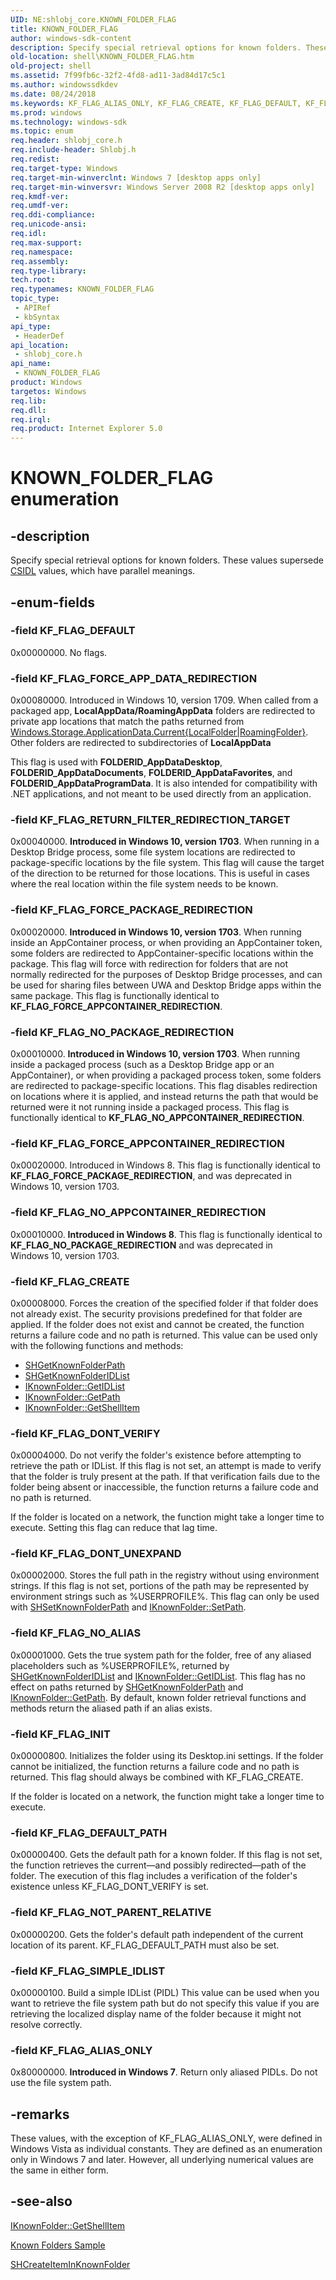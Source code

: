 ```yaml
---
UID: NE:shlobj_core.KNOWN_FOLDER_FLAG
title: KNOWN_FOLDER_FLAG
author: windows-sdk-content
description: Specify special retrieval options for known folders. These values supersede CSIDL values, which have parallel meanings.
old-location: shell\KNOWN_FOLDER_FLAG.htm
old-project: shell
ms.assetid: 7f99fb6c-32f2-4fd8-ad11-3ad84d17c5c1
ms.author: windowssdkdev
ms.date: 08/24/2018
ms.keywords: KF_FLAG_ALIAS_ONLY, KF_FLAG_CREATE, KF_FLAG_DEFAULT, KF_FLAG_DEFAULT_PATH, KF_FLAG_DONT_UNEXPAND, KF_FLAG_DONT_VERIFY, KF_FLAG_FORCE_APPCONTAINER_REDIRECTION, KF_FLAG_FORCE_APP_DATA_REDIRECTION, KF_FLAG_FORCE_PACKAGE_REDIRECTION, KF_FLAG_INIT, KF_FLAG_NOT_PARENT_RELATIVE, KF_FLAG_NO_ALIAS, KF_FLAG_NO_APPCONTAINER_REDIRECTION, KF_FLAG_NO_PACKAGE_REDIRECTION, KF_FLAG_RETURN_FILTER_REDIRECTION_TARGET, KF_FLAG_SIMPLE_IDLIST, KNOWN_FOLDER_FLAG, KNOWN_FOLDER_FLAG enumeration [Windows Shell], _shell_KNOWN_FOLDER_FLAG, shell.KNOWN_FOLDER_FLAG, shlobj_core/KF_FLAG_ALIAS_ONLY, shlobj_core/KF_FLAG_CREATE, shlobj_core/KF_FLAG_DEFAULT, shlobj_core/KF_FLAG_DEFAULT_PATH, shlobj_core/KF_FLAG_DONT_UNEXPAND, shlobj_core/KF_FLAG_DONT_VERIFY, shlobj_core/KF_FLAG_FORCE_APPCONTAINER_REDIRECTION, shlobj_core/KF_FLAG_FORCE_APP_DATA_REDIRECTION, shlobj_core/KF_FLAG_FORCE_PACKAGE_REDIRECTION, shlobj_core/KF_FLAG_INIT, shlobj_core/KF_FLAG_NOT_PARENT_RELATIVE, shlobj_core/KF_FLAG_NO_ALIAS, shlobj_core/KF_FLAG_NO_APPCONTAINER_REDIRECTION, shlobj_core/KF_FLAG_NO_PACKAGE_REDIRECTION, shlobj_core/KF_FLAG_RETURN_FILTER_REDIRECTION_TARGET, shlobj_core/KF_FLAG_SIMPLE_IDLIST, shlobj_core/KNOWN_FOLDER_FLAG
ms.prod: windows
ms.technology: windows-sdk
ms.topic: enum
req.header: shlobj_core.h
req.include-header: Shlobj.h
req.redist: 
req.target-type: Windows
req.target-min-winverclnt: Windows 7 [desktop apps only]
req.target-min-winversvr: Windows Server 2008 R2 [desktop apps only]
req.kmdf-ver: 
req.umdf-ver: 
req.ddi-compliance: 
req.unicode-ansi: 
req.idl: 
req.max-support: 
req.namespace: 
req.assembly: 
req.type-library: 
tech.root: 
req.typenames: KNOWN_FOLDER_FLAG
topic_type:
 - APIRef
 - kbSyntax
api_type:
 - HeaderDef
api_location:
 - shlobj_core.h
api_name:
 - KNOWN_FOLDER_FLAG
product: Windows
targetos: Windows
req.lib: 
req.dll: 
req.irql: 
req.product: Internet Explorer 5.0
---
```


# KNOWN_FOLDER_FLAG enumeration


## -description


Specify special retrieval options for known folders. These values supersede <a href="https://msdn.microsoft.com/33d92271-2865-4ebd-b96c-bf293deb4310">CSIDL</a> values, which have parallel meanings.


## -enum-fields




### -field KF_FLAG_DEFAULT

0x00000000. No flags.


### -field KF_FLAG_FORCE_APP_DATA_REDIRECTION

0x00080000. Introduced in Windows 10, version 1709. When called from a packaged app, <b>LocalAppData/RoamingAppData</b> folders are redirected to private app locations that match the paths returned from <a href="https://docs.microsoft.com/uwp/api/Windows.Storage.ApplicationData">Windows.Storage.ApplicationData.Current{LocalFolder|RoamingFolder}</a>. Other folders are redirected to subdirectories of <b>LocalAppData</b>

This flag is used with <b>FOLDERID_AppDataDesktop</b>, <b>FOLDERID_AppDataDocuments</b>, <b>FOLDERID_AppDataFavorites</b>, and <b>FOLDERID_AppDataProgramData</b>. It is also intended for compatibility with .NET applications, and not meant to be used directly from an application.


### -field KF_FLAG_RETURN_FILTER_REDIRECTION_TARGET

0x00040000. <b>Introduced in Windows 10, version 1703</b>. When running in a Desktop Bridge process, some file system locations are redirected to package-specific locations by the file system. This flag will cause the target of the direction to be returned for those locations. This is useful in cases where the real location within the file system needs to be known.


### -field KF_FLAG_FORCE_PACKAGE_REDIRECTION

0x00020000. <b>Introduced in Windows 10, version 1703</b>. When running inside an AppContainer process, or when providing an AppContainer token, some folders are redirected to AppContainer-specific locations within the package. This flag will force with redirection for folders that are not normally redirected for the purposes of Desktop Bridge processes, and can be used for sharing files between UWA and Desktop Bridge apps within the same package. This flag is functionally identical to <b>KF_FLAG_FORCE_APPCONTAINER_REDIRECTION</b>.


### -field KF_FLAG_NO_PACKAGE_REDIRECTION

0x00010000. <b>Introduced in Windows 10, version 1703</b>. When running inside a packaged process (such as a Desktop Bridge app or an AppContainer), or when providing a packaged process token, some folders are redirected to package-specific locations. This flag disables redirection on locations where it is applied, and instead returns the path that would be returned were it not running inside a packaged process. This flag is functionally identical to <b>KF_FLAG_NO_APPCONTAINER_REDIRECTION</b>.


### -field KF_FLAG_FORCE_APPCONTAINER_REDIRECTION

0x00020000. Introduced in Windows 8. This flag is functionally identical to <b>KF_FLAG_FORCE_PACKAGE_REDIRECTION</b>, and was deprecated in Windows 10, version 1703.


### -field KF_FLAG_NO_APPCONTAINER_REDIRECTION

0x00010000. <b>Introduced in Windows 8</b>. This flag is functionally identical to <b>KF_FLAG_NO_PACKAGE_REDIRECTION</b> and was deprecated in Windows 10, version 1703.


### -field KF_FLAG_CREATE

0x00008000. Forces the creation of the specified folder if that folder does not already exist. The security provisions predefined for that folder are applied. If the folder does not exist and cannot be created, the function returns a failure code and no path is returned. This value can be used only with the following functions and methods:
                        
                        

<ul>
<li>
<a href="https://msdn.microsoft.com/5434c744-484b-4c34-9a76-dddbcb81eb29">SHGetKnownFolderPath</a>
</li>
<li>
<a href="https://msdn.microsoft.com/fed9cfb8-4c38-4947-99aa-278245148136">SHGetKnownFolderIDList</a>
</li>
<li>
<a href="https://msdn.microsoft.com/b1c77198-da52-4f74-9e20-56b6d1d450f5">IKnownFolder::GetIDList</a>
</li>
<li>
<a href="https://msdn.microsoft.com/c1786db0-9bcc-4fc8-ae18-8519da6edda9">IKnownFolder::GetPath</a>
</li>
<li>
<a href="https://msdn.microsoft.com/a42c0a20-9c72-48d3-8432-15b73ff211d2">IKnownFolder::GetShellItem</a>
</li>
</ul>

### -field KF_FLAG_DONT_VERIFY

0x00004000. Do not verify the folder's existence before attempting to retrieve the path or IDList. If this flag is not set, an attempt is made to verify that the folder is truly present at the path. If that verification fails due to the folder being absent or inaccessible, the function returns a failure code and no path is returned.
              
                        

If the folder is located on a network, the function might take a longer time to execute. Setting this flag can reduce that lag time.


### -field KF_FLAG_DONT_UNEXPAND

0x00002000. Stores the full path in the registry without using environment strings. If this flag is not set, portions of the path may be represented by environment strings such as %USERPROFILE%. This flag can only be used with <a href="https://msdn.microsoft.com/b5758086-93d1-49d6-b9ac-ba8927f3bd1e">SHSetKnownFolderPath</a> and <a href="https://msdn.microsoft.com/235f69de-3571-4184-aa52-b409fbc1d643">IKnownFolder::SetPath</a>.


### -field KF_FLAG_NO_ALIAS

0x00001000. Gets the true system path for the folder, free of any aliased placeholders such as %USERPROFILE%, returned by <a href="https://msdn.microsoft.com/fed9cfb8-4c38-4947-99aa-278245148136">SHGetKnownFolderIDList</a> and <a href="https://msdn.microsoft.com/b1c77198-da52-4f74-9e20-56b6d1d450f5">IKnownFolder::GetIDList</a>. This flag has no effect on paths returned by <a href="https://msdn.microsoft.com/5434c744-484b-4c34-9a76-dddbcb81eb29">SHGetKnownFolderPath</a> and <a href="https://msdn.microsoft.com/c1786db0-9bcc-4fc8-ae18-8519da6edda9">IKnownFolder::GetPath</a>. By default, known folder retrieval functions and methods return the aliased path if an alias exists.


### -field KF_FLAG_INIT

0x00000800. Initializes the folder using its Desktop.ini settings. If the folder cannot be initialized, the function returns a failure code and no path is returned. This flag should always be combined with KF_FLAG_CREATE.
        
            			

If the folder is located on a network, the function might take a longer time to execute.


### -field KF_FLAG_DEFAULT_PATH

0x00000400. Gets the default path for a known folder. If this flag is not set, the function retrieves the current—and possibly redirected—path of the folder. The execution of this flag includes a verification of the folder's existence unless KF_FLAG_DONT_VERIFY is set.


### -field KF_FLAG_NOT_PARENT_RELATIVE

0x00000200. Gets the folder's default path independent of the current location of its parent. KF_FLAG_DEFAULT_PATH must also be set.


### -field KF_FLAG_SIMPLE_IDLIST

0x00000100. Build a simple IDList (PIDL) This value can be used when you want to retrieve the file system path but do not specify this value if you are retrieving the localized display name of the folder because it might not resolve correctly.


### -field KF_FLAG_ALIAS_ONLY

0x80000000. <b>Introduced in Windows 7</b>. Return only aliased PIDLs. Do not use the file system path.


## -remarks



These values, with the exception of KF_FLAG_ALIAS_ONLY, were defined in Windows Vista as individual constants. They are defined as an enumeration only in Windows 7 and later. However, all underlying numerical values are the same in either form.




## -see-also




<a href="https://msdn.microsoft.com/a42c0a20-9c72-48d3-8432-15b73ff211d2">IKnownFolder::GetShellItem</a>



<a href="https://msdn.microsoft.com/49799A9E-BA86-4977-B5F3-590BE1E5FBF6">Known Folders Sample</a>



<a href="https://msdn.microsoft.com/dc75ee60-7319-4a11-949e-dd0c3deabd8f">SHCreateItemInKnownFolder</a>
 

 

